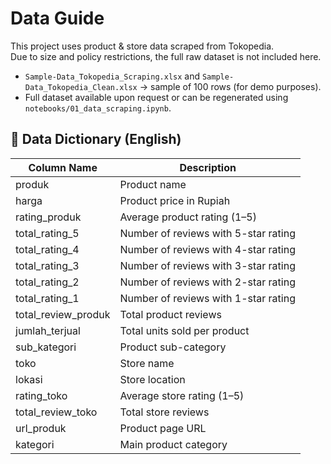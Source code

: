 # Data Guide

This project uses product & store data scraped from Tokopedia.  
Due to size and policy restrictions, the full raw dataset is not included here.  

- `Sample-Data_Tokopedia_Scraping.xlsx` and `Sample-Data_Tokopedia_Clean.xlsx` → sample of 100 rows (for demo purposes).  
- Full dataset available upon request or can be regenerated using `notebooks/01_data_scraping.ipynb`. 

## 📑 Data Dictionary (English)

| Column Name            | Description                                           |
|-------------------------|------------------------------------------------------|
| produk                 | Product name                                          |
| harga                  | Product price in Rupiah                               |
| rating_produk          | Average product rating (1–5)                          |
| total_rating_5         | Number of reviews with 5-star rating                  |
| total_rating_4         | Number of reviews with 4-star rating                  |
| total_rating_3         | Number of reviews with 3-star rating                  |
| total_rating_2         | Number of reviews with 2-star rating                  |
| total_rating_1         | Number of reviews with 1-star rating                  |
| total_review_produk    | Total product reviews                                 |
| jumlah_terjual         | Total units sold per product                          |
| sub_kategori           | Product sub-category                                  |
| toko                   | Store name                                            |
| lokasi                 | Store location                                        |
| rating_toko            | Average store rating (1–5)                            |
| total_review_toko      | Total store reviews                                   |
| url_produk             | Product page URL                                      |
| kategori               | Main product category                                 |
